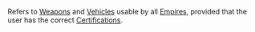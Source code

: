 Refers to [Weapons](Weapon "wikilink") and
[Vehicles](Vehicle "wikilink") usable by all
[Empires](Empires "wikilink"), provided that the user has the correct
[Certifications](Certifications "wikilink").